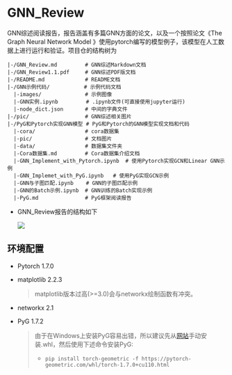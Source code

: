 # GNN_Review
GNN综述阅读报告，报告涵盖有多篇GNN方面的论文，以及一个按照论文《The Graph Neural Network Model 》使用pytorch编写的模型例子，该模型在人工数据上进行运行和验证。项目仓的结构树为

```
|-/GNN_Review.md         # GNN综述Markdown文档
|-/GNN_Review1.1.pdf     # GNN综述PDF版文档
|-/README.md             # README文档
|-/GNN示例代码/           # 示例代码文档
  |-images/              # 示例图像
  |-GNN实例.ipynb         # .ipynb文件(可直接使用jupyter运行)
  |-node_dict.json       # 中间的字典文件
|-/pic/                  # GNN综述相关图片
|-/PyG和Pytorch实现GNN模型 # PyG和Pytorch的GNN模型实现文档和代码
  |-cora/                # cora数据集
  |-pic/                 # 文档图片
  |-data/                # 数据集文件夹
  |-Cora数据集.md         # Cora数据集介绍文档
  |-GNN_Implement_with_Pytorch.ipynb  # 使用Pytorch实现GCN和Linear GNN示例
  |-GNN_Implemet_with_PyG.ipynb   # 使用PyG实现GCN示例
  |-GNN与子图匹配.ipynb    # GNN的子图匹配示例
  |-GNN的Batch示例.ipynb  # GNN训练的Batch实现示例
  |-PyG.md               # PyG框架阅读报告
```

+ GNN_Review报告的结构如下

  ![](./pic/doc_struc.png)

## 环境配置

+ Pytorch 1.7.0

+ matplotlib 2.2.3

  > matplotlib版本过高(>=3.0)会与networkx绘制函数有冲突。

+ networkx 2.1

+ PyG 1.7.2

  > 由于在Windows上安装PyG容易出错，所以建议先从[网站](https://pytorch-geometric.com/whl/torch-1.7.0+cu110.html)手动安装.whl，然后使用下述命令安装PyG:
  >
  > + `pip install torch-geometric -f https://pytorch-geometric.com/whl/torch-1.7.0+cu110.html`